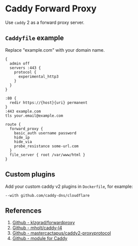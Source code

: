 # Caddy Forward Proxy

Use `caddy` 2 as a forward proxy server.

## `Caddyfile` example

Replace "example.com" with your domain name.

```Caddyfile
{
  admin off
  servers :443 {
    protocol {
      experimental_http3
    }
  }
}

:80 {
  redir https://{host}{uri} permanent
}
:443 example.com
tls your.email@example.com

route {
  forward_proxy {
    basic_auth username password
    hide_ip
    hide_via
    probe_resistance some-url.com
  }
  file_server { root /var/www/html }
}
```

## Custom plugins

Add your custom caddy v2 plugins in `Dockerfile`, for example:

```
--with github.com/caddy-dns/cloudflare
```

## References

1. [Github - klzgrad/forwardproxy](https://github.com/klzgrad/forwardproxy)
2. [Github - mholt/caddy-l4](https://github.com/mholt/caddy-l4)
3. [Github - mastercactapus/caddy2-proxyprotocol](https://github.com/mastercactapus/caddy2-proxyprotocol)
2. [Github - module for Caddy](https://github.com/caddy-dns/cloudflare)
